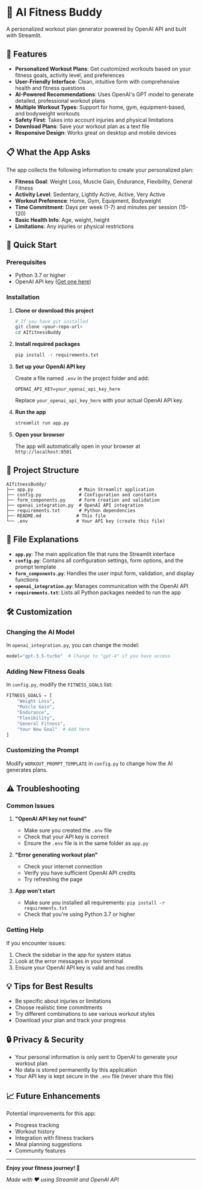 # 💪 AI Fitness Buddy

A personalized workout plan generator powered by OpenAI API and built with Streamlit.

## 🌟 Features

- **Personalized Workout Plans**: Get customized workouts based on your fitness goals, activity level, and preferences
- **User-Friendly Interface**: Clean, intuitive form with comprehensive health and fitness questions
- **AI-Powered Recommendations**: Uses OpenAI's GPT model to generate detailed, professional workout plans
- **Multiple Workout Types**: Support for home, gym, equipment-based, and bodyweight workouts
- **Safety First**: Takes into account injuries and physical limitations
- **Download Plans**: Save your workout plan as a text file
- **Responsive Design**: Works great on desktop and mobile devices

## 📋 What the App Asks

The app collects the following information to create your personalized plan:

- **Fitness Goal**: Weight Loss, Muscle Gain, Endurance, Flexibility, General Fitness
- **Activity Level**: Sedentary, Lightly Active, Active, Very Active
- **Workout Preference**: Home, Gym, Equipment, Bodyweight
- **Time Commitment**: Days per week (1-7) and minutes per session (15-120)
- **Basic Health Info**: Age, weight, height
- **Limitations**: Any injuries or physical restrictions

## 🚀 Quick Start

### Prerequisites

- Python 3.7 or higher
- OpenAI API key ([Get one here](https://platform.openai.com/api-keys))

### Installation

1. **Clone or download this project**
   ```bash
   # If you have git installed
   git clone <your-repo-url>
   cd AIfitnessBuddy
   ```

2. **Install required packages**
   ```bash
   pip install -r requirements.txt
   ```

3. **Set up your OpenAI API key**
   
   Create a file named `.env` in the project folder and add:
   ```
   OPENAI_API_KEY=your_openai_api_key_here
   ```
   
   Replace `your_openai_api_key_here` with your actual OpenAI API key.

4. **Run the app**
   ```bash
   streamlit run app.py
   ```

5. **Open your browser**
   
   The app will automatically open in your browser at `http://localhost:8501`

## 📁 Project Structure

```
AIfitnessBuddy/
├── app.py                 # Main Streamlit application
├── config.py              # Configuration and constants
├── form_components.py     # Form creation and validation
├── openai_integration.py  # OpenAI API integration
├── requirements.txt       # Python dependencies
├── README.md             # This file
└── .env                  # Your API key (create this file)
```

## 🔧 File Explanations

- **`app.py`**: The main application file that runs the Streamlit interface
- **`config.py`**: Contains all configuration settings, form options, and the prompt template
- **`form_components.py`**: Handles the user input form, validation, and display functions
- **`openai_integration.py`**: Manages communication with the OpenAI API
- **`requirements.txt`**: Lists all Python packages needed to run the app

## 🛠️ Customization

### Changing the AI Model
In `openai_integration.py`, you can change the model:
```python
model="gpt-3.5-turbo"  # Change to "gpt-4" if you have access
```

### Adding New Fitness Goals
In `config.py`, modify the `FITNESS_GOALS` list:
```python
FITNESS_GOALS = [
    "Weight Loss",
    "Muscle Gain", 
    "Endurance",
    "Flexibility",
    "General Fitness",
    "Your New Goal"  # Add here
]
```

### Customizing the Prompt
Modify `WORKOUT_PROMPT_TEMPLATE` in `config.py` to change how the AI generates plans.

## ⚠️ Troubleshooting

### Common Issues

1. **"OpenAI API key not found"**
   - Make sure you created the `.env` file
   - Check that your API key is correct
   - Ensure the `.env` file is in the same folder as `app.py`

2. **"Error generating workout plan"**
   - Check your internet connection
   - Verify you have sufficient OpenAI API credits
   - Try refreshing the page

3. **App won't start**
   - Make sure you installed all requirements: `pip install -r requirements.txt`
   - Check that you're using Python 3.7 or higher

### Getting Help

If you encounter issues:
1. Check the sidebar in the app for system status
2. Look at the error messages in your terminal
3. Ensure your OpenAI API key is valid and has credits

## 💡 Tips for Best Results

- Be specific about injuries or limitations
- Choose realistic time commitments
- Try different combinations to see various workout styles
- Download your plan and track your progress

## 🔒 Privacy & Security

- Your personal information is only sent to OpenAI to generate your workout plan
- No data is stored permanently by this application
- Your API key is kept secure in the `.env` file (never share this file)

## 📈 Future Enhancements

Potential improvements for this app:
- Progress tracking
- Workout history
- Integration with fitness trackers
- Meal planning suggestions
- Community features

---

**Enjoy your fitness journey! 💪**

*Made with ❤️ using Streamlit and OpenAI API*
